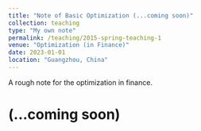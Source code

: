 ```yaml
---
title: "Note of Basic Optimization (...coming soon)"
collection: teaching
type: "My own note"
permalink: /teaching/2015-spring-teaching-1
venue: "Optimization (in Finance)"
date: 2023-01-01
location: "Guangzhou, China"
---
```


A rough note for the optimization in finance.

(...coming soon)
======
